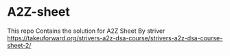 # A2Z-sheet
This repo Contains the solution for A2Z Sheet By striver 
https://takeuforward.org/strivers-a2z-dsa-course/strivers-a2z-dsa-course-sheet-2/
